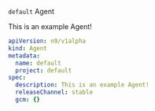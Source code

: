 `default` Agent

This is an example Agent!

```yaml
apiVersion: n9/v1alpha
kind: Agent
metadata:
  name: default
  project: default
spec:
  description: This is an example Agent!
  releaseChannel: stable
  gcm: {}
```